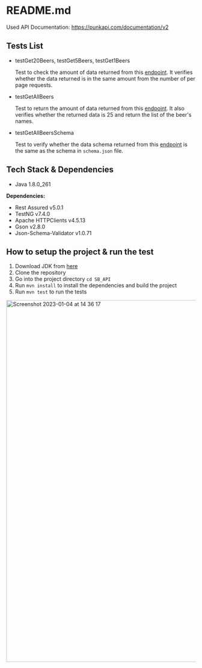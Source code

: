 # README.md

Used API Documentation: https://punkapi.com/documentation/v2

## Tests List
- testGet20Beers, testGet5Beers, testGet1Beers

  Test to check the amount of data returned from this [endpoint](https://api.punkapi.com/v2/beers?page=2&per_page=). It verifies whether the data returned is in the same amount from the number of per page requests.
- testGetAllBeers

  Test to return the amount of data returned from this [endpoint](https://api.punkapi.com/v2/beers). It also verifies whether the returned data is 25 and return the list of the beer's names.
- testGetAllBeersSchema 

  Test to verify whether the data schema returned from this [endpoint](https://api.punkapi.com/v2/beers) is the same as the schema in `schema.json` file.

## Tech Stack & Dependencies
- Java 1.8.0_261

**Dependencies:**
- Rest Assured v5.0.1
- TestNG v7.4.0
- Apache HTTPClients v4.5.13
- Gson v2.8.0
- Json-Schema-Validator v1.0.71

## How to setup the project & run the test
1. Download JDK from [here](https://www.oracle.com/java/technologies/downloads/)
2. Clone the repository
3. Go into the project directory `cd SB_API`
4. Run `mvn install` to install the dependencies and build the project
5. Run `mvn test` to run the tests

<img width="963" alt="Screenshot 2023-01-04 at 14 36 17" src="https://user-images.githubusercontent.com/38350074/210497732-39a1a855-706c-44a0-9f78-79951a0b07d1.png">
